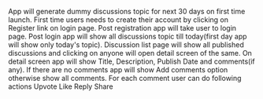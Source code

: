 App will generate dummy discussions topic for next 30 days on first time launch.
First time users needs to create their account by clicking on Register link on login page.
Post registration app will take user to login page.
Post login app will show all discussions topic till today(first day app will show only today's topic).
Discussion list page will show all published discussions and clicking on anyone will open detail screen of the same.
On detail screen app will show Title, Description, Publish Date and comments(if any).
If there are no comments app will show Add comments option otherwise show all comments.
For each comment user can do following actions
  Upvote
  Like
  Reply
  Share

  

